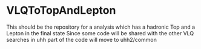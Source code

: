 VLQToTopAndLepton
=================
This should be the repository for a analysis which has a hadronic Top and a Lepton in the final state
Since some code will be shared with the other VLQ searches in uhh part of the code will move to uhh2/common
